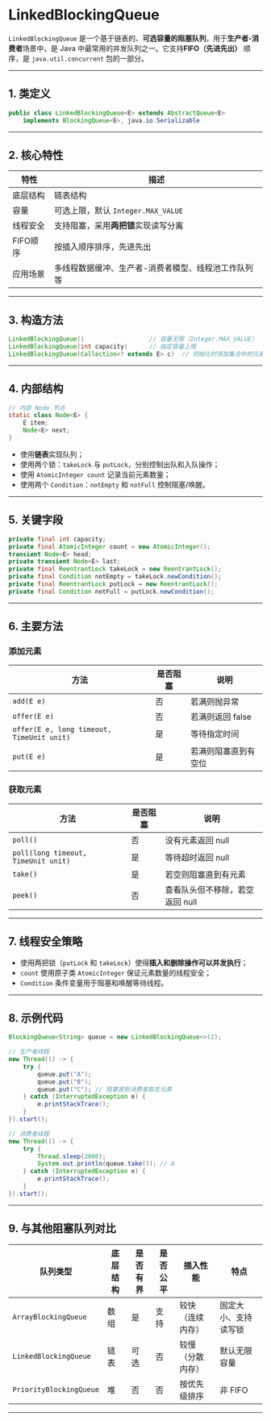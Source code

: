 # LinkedBlockingQueue

`LinkedBlockingQueue` 是一个基于链表的、**可选容量的阻塞队列**，用于**生产者-消费者**场景中，是 Java 中最常用的并发队列之一。它支持**FIFO（先进先出）** 顺序，是 `java.util.concurrent` 包的一部分。

---

## 1. 类定义

```java
public class LinkedBlockingQueue<E> extends AbstractQueue<E>
    implements BlockingQueue<E>, java.io.Serializable
```

---

## 2. 核心特性

| 特性     | 描述                          |
| ------ | --------------------------- |
| 底层结构   | 链表结构                        |
| 容量     | 可选上限，默认 `Integer.MAX_VALUE` |
| 线程安全   | 支持阻塞，采用**两把锁**实现读写分离        |
| FIFO顺序 | 按插入顺序排序，先进先出                |
| 应用场景   | 多线程数据缓冲、生产者-消费者模型、线程池工作队列等  |

---

## 3. 构造方法

```java
LinkedBlockingQueue()                  // 容量无限（Integer.MAX_VALUE）
LinkedBlockingQueue(int capacity)      // 指定容量上限
LinkedBlockingQueue(Collection<? extends E> c)  // 初始化时添加集合中的元素
```

---

## 4. 内部结构

```java
// 内部 Node 节点
static class Node<E> {
    E item;
    Node<E> next;
}
```

* 使用**链表**实现队列；
* 使用两个锁：`takeLock` 与 `putLock`，分别控制出队和入队操作；
* 使用 `AtomicInteger count` 记录当前元素数量；
* 使用两个 `Condition`：`notEmpty` 和 `notFull` 控制阻塞/唤醒。

---

## 5. 关键字段

```java
private final int capacity;
private final AtomicInteger count = new AtomicInteger();
transient Node<E> head;
private transient Node<E> last;
private final ReentrantLock takeLock = new ReentrantLock();
private final Condition notEmpty = takeLock.newCondition();
private final ReentrantLock putLock = new ReentrantLock();
private final Condition notFull = putLock.newCondition();
```

---

## 6. 主要方法

### 添加元素

| 方法                                        | 是否阻塞 | 说明          |
| ----------------------------------------- | - | ----------- |
| `add(E e)`                                | 否 | 若满则抛异常      |
| `offer(E e)`                              | 否 | 若满则返回 false |
| `offer(E e, long timeout, TimeUnit unit)` | 是 | 等待指定时间      |
| `put(E e)`                                | 是 | 若满则阻塞直到有空位  |

### 获取元素

| 方法                                  | 是否阻塞 | 说明                 |
| ----------------------------------- | - | ------------------ |
| `poll()`                            | 否 | 没有元素返回 null        |
| `poll(long timeout, TimeUnit unit)` | 是 | 等待超时返回 null        |
| `take()`                            | 是 | 若空则阻塞直到有元素         |
| `peek()`                            | 否 | 查看队头但不移除，若空返回 null |

---

## 7. 线程安全策略

* 使用两把锁（`putLock` 和 `takeLock`）使得**插入和删除操作可以并发执行**；
* `count` 使用原子类 `AtomicInteger` 保证元素数量的线程安全；
* `Condition` 条件变量用于阻塞和唤醒等待线程。

---

## 8. 示例代码

```java
BlockingQueue<String> queue = new LinkedBlockingQueue<>(2);

// 生产者线程
new Thread(() -> {
    try {
        queue.put("A");
        queue.put("B");
        queue.put("C"); // 阻塞直到消费者取走元素
    } catch (InterruptedException e) {
        e.printStackTrace();
    }
}).start();

// 消费者线程
new Thread(() -> {
    try {
        Thread.sleep(2000);
        System.out.println(queue.take()); // A
    } catch (InterruptedException e) {
        e.printStackTrace();
    }
}).start();
```

---

## 9. 与其他阻塞队列对比

| 队列类型                    | 底层结构 | 是否有界 | 是否公平 | 插入性能     | 特点         |
| ----------------------- | ---- | - |----| -------- | ---------- |
| `ArrayBlockingQueue`    | 数组   | 是 | 支持 | 较快（连续内存） | 固定大小、支持读写锁 |
| `LinkedBlockingQueue`   | 链表   | 可选 | 否  | 较慢（分散内存） | 默认无限容量     |
| `PriorityBlockingQueue` | 堆    | 否 | 否  | 按优先级排序   | 非 FIFO     |

---
